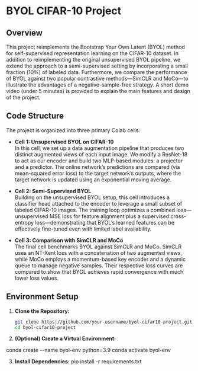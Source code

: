 # BYOL CIFAR-10 Project

## Overview
This project reimplements the Bootstrap Your Own Latent (BYOL) method for self-supervised representation learning on the CIFAR-10 dataset. In addition to reimplementing the original unsupervised BYOL pipeline, we extend the approach to a semi-supervised setting by incorporating a small fraction (10%) of labeled data. Furthermore, we compare the performance of BYOL against two popular contrastive methods—SimCLR and MoCo—to illustrate the advantages of a negative-sample-free strategy. A short demo video (under 5 minutes) is provided to explain the main features and design of the project.

## Code Structure
The project is organized into three primary Colab cells:
- **Cell 1: Unsupervised BYOL on CIFAR-10**  
  In this cell, we set up a data augmentation pipeline that produces two distinct augmented views of each input image. We modify a ResNet-18 to act as our encoder and build two MLP-based modules: a projector and a predictor. The online network’s predictions are compared (via mean-squared error loss) to the target network’s outputs, where the target network is updated using an exponential moving average.
  
- **Cell 2: Semi-Supervised BYOL**  
  Building on the unsupervised BYOL setup, this cell introduces a classifier head attached to the encoder to leverage a small subset of labeled CIFAR-10 images. The training loop optimizes a combined loss—unsupervised MSE loss for feature alignment plus a supervised cross-entropy loss—demonstrating that BYOL’s learned features can be effectively fine-tuned even with limited label availability.
  
- **Cell 3: Comparison with SimCLR and MoCo**  
  The final cell benchmarks BYOL against SimCLR and MoCo. SimCLR uses an NT-Xent loss with a concatenation of two augmented views, while MoCo employs a momentum-based key encoder and a dynamic queue to manage negative samples. Their respective loss curves are compared to show that BYOL achieves rapid convergence with much lower loss values.

## Environment Setup

1. **Clone the Repository:**

   ```bash
   git clone https://github.com/your-username/byol-cifar10-project.git
   cd byol-cifar10-project

2. **(Optional) Create a Virtual Environment:**

conda create --name byol-env python=3.9
conda activate byol-env

3. **Install Dependencies:**
   pip install -r requirements.txt

